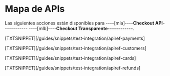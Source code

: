 # Mapa de APIs

Las siguientes acciones están disponibles para ----[mla]----**Checkout API**------------ ----[mlb]----**Checkout Transparente------------**.

[TXTSNIPPET][/guides/snippets/test-integration/apiref-payments]

[TXTSNIPPET][/guides/snippets/test-integration/apiref-customers]

[TXTSNIPPET][/guides/snippets/test-integration/apiref-cards]

[TXTSNIPPET][/guides/snippets/test-integration/apiref-refunds]